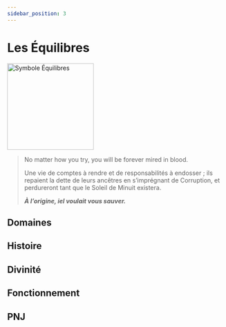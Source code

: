 ```yaml
---
sidebar_position: 3
---
```


# Les Équilibres

<img src="/img/lignees/equilibres.png" alt="Symbole Équilibres" width="200"/>

>No matter how you try, you will be forever mired in blood.
>
>Une vie de comptes à rendre et de responsabilités à endosser ; ils repaient la dette de leurs ancêtres en s’imprégnant de Corruption, et perdureront tant que le Soleil de Minuit existera.
>
>***À l’origine, iel voulait vous sauver.***

## Domaines

## Histoire

## Divinité

## Fonctionnement

## PNJ